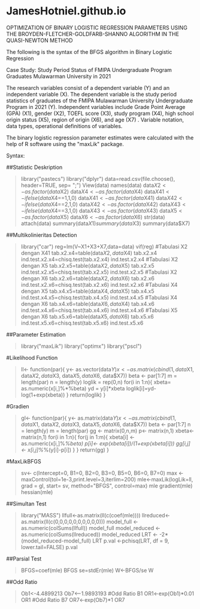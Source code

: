 # JamesHotniel.github.io
OPTIMIZATION OF BINARY LOGISTIC REGRESSION PARAMETERS USING THE BROYDEN-FLETCHER-GOLDFARB-SHANNO ALGORITHM IN THE QUASI-NEWTON METHOD

The following is the syntax of the BFGS algorithm in Binary Logistic Regression

Case Study: Study Period Status of FMIPA Undergraduate Program Graduates Mulawarman University in 2021

The research variables consist of a dependent variable (Y) and an independent variable (X). The dependent variable is the study period statistics of graduates of the FMIPA Mulawarman University Undergraduate Program in 2021 (Y). Independent variables include Grade Point Average (GPA) (X1), gender (X2), TOEFL score (X3), study program (X4), high school origin status (X5), region of origin (X6), and age (X7) . Variable notation, data types, operational definitions of variables.

The binary logistic regression parameter estimates were calculated with the help of R software using the "maxLik" package.

Syntax:

##Statistic Deskription
>library("pastecs")
>library("dplyr")
>data=read.csv(file.choose(), header=TRUE, sep= ";")
>View(data)
>names(data)
>data$X2<-as.factor(data$X2)
>data$X4<-as.factor(data$X4)
>data$X41<-ifelse(data$X4==1,1,0)
>data$X41<-as.factor(data$X41)
>data$X42<-ifelse(data$X4==2,1,0)
>data$X42<-as.factor(data$X42)
>data$X43<-ifelse(data$X4==3,1,0)
>data$X43<-as.factor(data$X43)
>data$X5<-as.factor(data$X5)
>data$X6<-as.factor(data$X6)
>str(data)
>attach(data)
>summary(data$X1)
>summary(data$X3)
>summary(data$X7)

##Multikolinieritas Detection
>library("car")
>reg=lm(V~X1+X3+X7,data=data)
>vif(reg)
#Tabulasi X2 dengan X41
>tab.x2.x4=table(data$X2,data$X4)
>tab.x2.x4
>ind.test.x2.x4=chisq.test(tab.x2.x4)
>ind.test.x2.x4
>#Tabulasi X2 dengan X5
>tab.x2.x5=table(data$X2,data$X5)
>tab.x2.x5
>ind.test.x2.x5=chisq.test(tab.x2.x5)
>ind.test.x2.x5
#Tabulasi X2 dengan X6
>tab.x2.x6=table(data$X2,data$X6)
>tab.x2.x6
>ind.test.x2.x6=chisq.test(tab.x2.x6)
>ind.test.x2.x6
#Tabulasi X4 dengan X5
>tab.x4.x5=table(data$X4,data$X5)
>tab.x4.x5
>ind.test.x4.x5=chisq.test(tab.x4.x5)
>ind.test.x4.x5
#Tabulasi X4 dengan X6
>tab.x4.x6=table(data$X6,data$X4)
>tab.x4.x6
>ind.test.x4.x6=chisq.test(tab.x4.x6)
>ind.test.x4.x6
#Tabulasi X5 dengan X6
tab.x5.x6=table(data$X5,data$X6)
>tab.x5.x6
>ind.test.x5.x6=chisq.test(tab.x5.x6)
>ind.test.x5.x6

##Parameter Estimation
>library("maxLik")
>library("optimx")
>library("pscl")

#Likelihood Function
>ll<- function(par){
  y<- as.vector(data$Y)
  x<- as.matrix(cbind(1, data$X1, data$X2, data$X3, data$X5, data$X6, data$X7))
  beta <- par[1:7]
  m = length(par)
  n = length(y)
  loglik = rep(0,n)
  for(i in 1:n){
    xbeta= as.numeric(x[i,]%*%beta)
    yd = y[i]*xbeta
    loglik[i]=yd-log(1+exp(xbeta))
  }
  return(loglik)
}  

#Gradien
>gl<- function(par){
  y<- as.matrix(data$Y)
  x <- as.matrix(cbind(1, data$X1, data$X2, data$X3, data$X5, data$X6, data$X7))
  beta <- par[1:7]
  n = length(y)
  m = length(par)
  gg <- matrix(0,n,m)
  p<- matrix(n,1)
  xbeta<- matrix(n,1)
  for(i in 1:n){
    for(j in 1:m){
      xbeta[i] <- as.numeric(x[i,]%*%beta)
      p[i]<- exp(xbeta[i])/(1+exp(xbeta[i]))
    gg[i,j] <- x[i,j]%*%(y[i]-p[i])
    }
  }
  return(gg)
}

#MaxLikBFGS
>sv<- c(Intercept=0, B1=0, B2=0, B3=0, B5=0, B6=0, B7=0)
>max <- maxControl(tol=1e-3,print.level=3,iterlim=200)
>mle<-maxLik(logLik=ll, grad = gl, start= sv, method="BFGS", control=max)
>mle
>gradient(mle)
>hessian(mle)

##Simultan Test
>library("MASS")
>llfull<-as.matrix(ll(c(coef(mle))))
>llreduced<-as.matrix(ll(c(0,0,0,0,0,0,0,0,0,0)))
>model_full <- as.numeric(colSums(llfull))
>model_full
>model_reduced <-as.numeric(colSums(llreduced))
>model_reduced
>LRT <- -2*(model_reduced-model_full)
>LRT
>p.val <-pchisq(LRT, df = 9, lower.tail=FALSE)
>p.val

##Parsial Test
>BFGS=coef(mle)
>BFGS
>se=stdEr(mle)
>W<-BFGS/se
>W

##Odd Ratio
>Ob1<-4.4899213
>Ob7<--1.9893193
#Odd Ratio B1
>OR1<-exp(Ob1)*0.01
>OR1
#Odd Ratio B7
>OR7<-exp(Ob7)*1
>OR7
